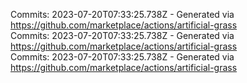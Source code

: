 Commits: 2023-07-20T07:33:25.738Z - Generated via https://github.com/marketplace/actions/artificial-grass
<br>
Commits: 2023-07-20T07:33:25.738Z - Generated via https://github.com/marketplace/actions/artificial-grass
<br>
Commits: 2023-07-20T07:33:25.738Z - Generated via https://github.com/marketplace/actions/artificial-grass
<br>
